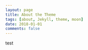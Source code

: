 ```yaml
---
layout: page
title: About the Theme
tags: [about, Jekyll, theme, moon]
date: 2018-01-01
comments: false
---
```





test
